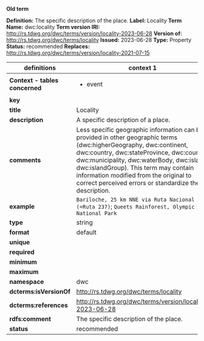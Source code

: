 **Old term**

**Definition:** The specific description of the place.
**Label:** Locality
**Term Name:** dwc:locality
**Term version IRI:** http://rs.tdwg.org/dwc/terms/version/locality-2023-06-28
**Version of:** http://rs.tdwg.org/dwc/terms/locality
**Issued:** 2023-06-28
**Type:** Property
**Status:** recommended
**Replaces:** http://rs.tdwg.org/dwc/terms/version/locality-2021-07-15


| definitions | context 1 |
|-|-|
| **Context - tables concerned** | <ul><li>event</li></ul> |
| **key** |  |
| **title** | Locality |
| **description** | A specific description of a place. |
| **comments** | Less specific geographic information can be provided in other geographic terms (dwc:higherGeography, dwc:continent, dwc:country, dwc:stateProvince, dwc:county, dwc:municipality, dwc:waterBody, dwc:island, dwc:islandGroup). This term may contain information modified from the original to correct perceived errors or standardize the description. |
| **example** | `Bariloche, 25 km NNE via Ruta Nacional 40 (=Ruta 237)`; `Queets Rainforest, Olympic National Park` |
| **type** | string |
| **format** | default |
| **unique** |  |
| **required** |  |
| **minimum** |  |
| **maximum** |  |
| **namespace** | dwc |
| **dcterms:isVersionOf** | http://rs.tdwg.org/dwc/terms/locality |
| **dcterms:references** | http://rs.tdwg.org/dwc/terms/version/locality-2023-06-28 |
| **rdfs:comment** | The specific description of the place. |
| **status** | recommended |
